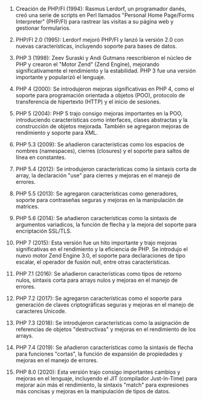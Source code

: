 1. Creación de PHP/FI (1994): Rasmus Lerdorf, un programador danés, creó una serie de scripts en Perl llamados "Personal Home Page/Forms Interpreter" (PHP/FI) para rastrear las visitas a su página web y gestionar formularios.

2. PHP/FI 2.0 (1995): Lerdorf mejoró PHP/FI y lanzó la versión 2.0 con nuevas características, incluyendo soporte para bases de datos.

3. PHP 3 (1998): Zeev Suraski y Andi Gutmans reescribieron el núcleo de PHP y crearon el "Motor Zend" (Zend Engine), mejorando significativamente el rendimiento y la estabilidad. PHP 3 fue una versión importante y popularizó el lenguaje.

4. PHP 4 (2000): Se introdujeron mejoras significativas en PHP 4, como el soporte para programación orientada a objetos (POO), protocolo de transferencia de hipertexto (HTTP) y el inicio de sesiones.

5. PHP 5 (2004): PHP 5 trajo consigo mejoras importantes en la POO, introduciendo características como interfaces, clases abstractas y la construcción de objetos mejorada. También se agregaron mejoras de rendimiento y soporte para XML.

6. PHP 5.3 (2009): Se añadieron características como los espacios de nombres (namespaces), cierres (closures) y el soporte para saltos de línea en constantes.

7. PHP 5.4 (2012): Se introdujeron características como la sintaxis corta de array, la declaración "use" para cierres y mejoras en el manejo de errores.

8. PHP 5.5 (2013): Se agregaron características como generadores, soporte para contraseñas seguras y mejoras en la manipulación de matrices.

9. PHP 5.6 (2014): Se añadieron características como la sintaxis de argumentos variadicos, la función de flecha y la mejora del soporte para encriptación SSL/TLS.

10. PHP 7 (2015): Esta versión fue un hito importante y trajo mejoras significativas en el rendimiento y la eficiencia de PHP. Se introdujo el nuevo motor Zend Engine 3.0, el soporte para declaraciones de tipo escalar, el operador de fusión null, entre otras características.

11. PHP 7.1 (2016): Se añadieron características como tipos de retorno nulos, sintaxis corta para arrays nulos y mejoras en el manejo de errores.

12. PHP 7.2 (2017): Se agregaron características como el soporte para generación de claves criptográficas seguras y mejoras en el manejo de caracteres Unicode.

13. PHP 7.3 (2018): Se introdujeron características como la asignación de referencias de objetos "destructivas" y mejoras en el rendimiento de los arrays.

14. PHP 7.4 (2019): Se añadieron características como la sintaxis de flecha para funciones "cortas", la función de expansión de propiedades y mejoras en el manejo de errores.

15. PHP 8.0 (2020): Esta versión trajo consigo importantes cambios y mejoras en el lenguaje, incluyendo el JIT (compilador Just-In-Time) para mejorar aún más el rendimiento, la sintaxis "match" para expresiones más concisas y mejoras en la manipulación de tipos de datos.
